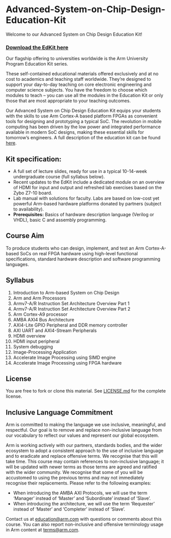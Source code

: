 
# Advanced-System-on-Chip-Design-Education-Kit

Welcome to our Advanced System on Chip Design Education Kit!

### [Download the EdKit here](https://github.com/arm-university/Advanced-System-on-Chip-Design-Education-Kit/archive/refs/heads/main.zip)

Our flagship offering to universities worldwide is the Arm University Program Education Kit series.

These self-contained educational materials offered exclusively and at no cost to academics and teaching staff worldwide. They’re designed to support your day-to-day teaching on core electronic engineering and computer science subjects. You have the freedom to choose which modules to teach – you can use all the modules in the Education Kit or only those that are most appropriate to your teaching outcomes.

Our Advanced System on Chip Design Education Kit equips your students with the skills to use Arm Cortex-A based platform FPGAs as convenient tools for designing and prototyping a typical SoC. The revolution in mobile computing has been driven by the low power and integrated performance available in modern SoC designs, making these essential skills for tomorrow’s engineers. A full description of the education kit can be found [here](https://www.arm.com/resources/education/education-kits/advanced-soc).


 ## Kit specification:

* A full set of lecture slides, ready for use in a typical 10-14-week undergraduate course (full syllabus below).
* Recent updates to the EdKit include a dedicated module on an overview of HDMI for input and output and refreshed lab exercises based on the Zybo Z7-10 board.
* Lab manual with solutions for faculty. Labs are based on low-cost yet powerful Arm-based hardware platforms donated by partners (subject to availability). 
* **Prerequisites:** Basics of hardware description language (Verilog or VHDL), basic C and assembly programming.

## Course Aim
To produce students who can design, implement, and test an Arm Cortex-A-based SoCs on real FPGA hardware using high-level functional specifications, standard hardware description and software programming languages. 

## Syllabus
1.	Introduction to Arm-based System on Chip Design
2.	Arm and Arm Processors
3.	Armv7-A/R Instruction Set Architecture Overview Part 1
4.	Armv7-A/R Instruction Set Architecture Overview Part 2
5.	Arm Cortex-A9 processor
6.	AMBA AXI4 Bus Architecture
7.	AXI4-Lite GPIO Peripheral and DDR memory controller
8.	AXI UART and AXI4-Stream Peripherals
9.	HDMI overview
10.	HDMI input peripheral
11.	System debugging
12.	Image-Processing Application
13.	Accelerate Image Processing using SIMD engine
14.	Accelerate Image Processing using FPGA hardware


## License
You are free to fork or clone this material. See [LICENSE.md](https://github.com/arm-university/Advanced-System-on-Chip-Design-Education-Kit/blob/main/License/LICENSE.md) for the complete license.

## Inclusive Language Commitment
Arm is committed to making the language we use inclusive, meaningful, and respectful. Our goal is to remove and replace non-inclusive language from our vocabulary to reflect our values and represent our global ecosystem.
 
Arm is working actively with our partners, standards bodies, and the wider ecosystem to adopt a consistent approach to the use of inclusive language and to eradicate and replace offensive terms. We recognise that this will take time. This course may contain references to non-inclusive language; it will be updated with newer terms as those terms are agreed and ratified with the wider community. We recognise that some of you will be accustomed to using the previous terms and may not immediately recognise their replacements. Please refer to the following examples:

* When introducing the AMBA AXI Protocols, we will use the term ‘Manager’ instead of ‘Master’ and ‘Subordinate’ instead of ‘Slave’. 
* When introducing the architecture, we will use the term ‘Requester’ instead of ‘Master’ and ‘Completer’ instead of ‘Slave’. 

 
Contact us at education@arm.com with questions or comments about this course. You can also report non-inclusive and offensive terminology usage in Arm content at terms@arm.com.
